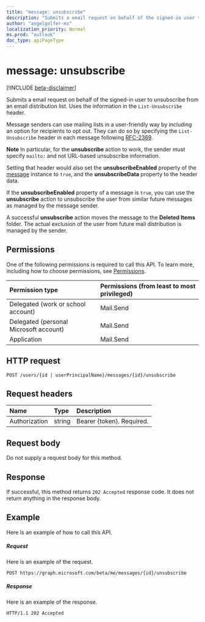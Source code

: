 ```yaml
---
title: "message: unsubscribe"
description: "Submits a email request on behalf of the signed-in user to unsubscribe from an email distribution list. Uses the information in the `List-Unsubscribe` header."
author: "angelgolfer-ms"
localization_priority: Normal
ms.prod: "outlook"
doc_type: apiPageType
---
```


# message: unsubscribe

[!INCLUDE [beta-disclaimer](../../includes/beta-disclaimer.md)]

Submits a email request on behalf of the signed-in user to unsubscribe from an email distribution list. Uses the information in the `List-Unsubscribe` header.

Message senders can use mailing lists in a user-friendly way by including an option for recipients to opt out. They can do so by specifying the `List-Unsubscribe` header in each message following [RFC-2369](https://www.faqs.org/rfcs/rfc2369.html).

**Note** In particular, for the **unsubscribe** action to work, the sender must specify `mailto:` and not URL-based unsubscribe information.

Setting that header would also set the **unsubscribeEnabled** property of the [message](../resources/message.md) instance to `true`, and the **unsubscribeData** property to the header data.

If the **unsubscribeEnabled** property of a message is `true`, you can use the **unsubscribe** action to unsubscribe the user from similar future messages as managed by the message sender.

A successful **unsubscribe** action moves the message to the **Deleted Items** folder. The actual exclusion of the user from future mail distribution is managed by the sender.

## Permissions
One of the following permissions is required to call this API. To learn more, including how to choose permissions, see [Permissions](/graph/permissions-reference).

|Permission type      | Permissions (from least to most privileged)              |
|:--------------------|:---------------------------------------------------------|
|Delegated (work or school account) | Mail.Send    |
|Delegated (personal Microsoft account) | Mail.Send    |
|Application | Mail.Send |

## HTTP request
<!-- { "blockType": "ignored" } -->
```http
POST /users/{id | userPrincipalName}/messages/{id}/unsubscribe
```
## Request headers
| Name       | Type | Description|
|:---------------|:--------|:----------|
| Authorization  | string  | Bearer {token}. Required. |

## Request body
Do not supply a request body for this method.

## Response

If successful, this method returns `202 Accepted` response code. It does not return anything in the response body.

## Example
Here is an example of how to call this API.
##### Request
Here is an example of the request.
<!-- {
  "blockType": "request",
  "name": "message_unsubscribe"
}-->
```http
POST https://graph.microsoft.com/beta/me/messages/{id}/unsubscribe
```

##### Response
Here is an example of the response. 
<!-- {
  "blockType": "response",
  "truncated": true
} -->
```http
HTTP/1.1 202 Accepted
```

<!-- uuid: 8fcb5dbc-d5aa-4681-8e31-b001d5168d79
2015-10-25 14:57:30 UTC -->
<!--
{
  "type": "#page.annotation",
  "description": "message: unsubscribe",
  "keywords": "",
  "section": "documentation",
  "tocPath": "",
  "suppressions": [
    "Error: /api-reference/beta/api/message-unsubscribe.md:\r\n      Exception processing links.\r\n    System.ArgumentException: Link Definition was null. Link text: !INCLUDE [beta-disclaimer](../../includes/beta-disclaimer.md)\r\n      at ApiDoctor.Validation.DocFile.get_LinkDestinations()\r\n      at ApiDoctor.Validation.DocSet.ValidateLinks(Boolean includeWarnings, String[] relativePathForFiles, IssueLogger issues, Boolean requireFilenameCaseMatch, Boolean printOrphanedFiles)"
  ]
}
-->
